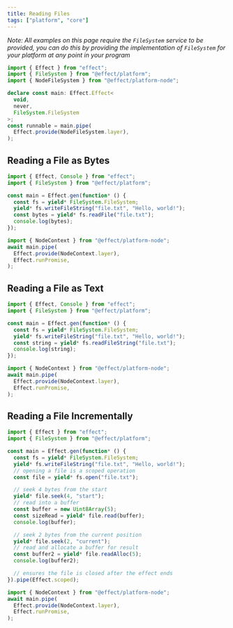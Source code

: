 ```yaml
---
title: Reading Files
tags: ["platform", "core"]
---
```


_Note: All examples on this page require the `FileSystem` service to be provided, you can do this by providing the implementation of `FileSystem` for your platform at any point in your program_

```ts twoslash
import { Effect } from "effect";
import { FileSystem } from "@effect/platform";
import { NodeFileSystem } from "@effect/platform-node";

declare const main: Effect.Effect<
  void,
  never,
  FileSystem.FileSystem
>;
const runnable = main.pipe(
  Effect.provide(NodeFileSystem.layer),
);
```

## Reading a File as Bytes

```ts twoslash withOutput collapse={10-15}
import { Effect, Console } from "effect";
import { FileSystem } from "@effect/platform";

const main = Effect.gen(function* () {
  const fs = yield* FileSystem.FileSystem;
  yield* fs.writeFileString("file.txt", "Hello, world!");
  const bytes = yield* fs.readFile("file.txt");
  console.log(bytes);
});

import { NodeContext } from "@effect/platform-node";
await main.pipe(
  Effect.provide(NodeContext.layer),
  Effect.runPromise,
);
```

## Reading a File as Text

```ts twoslash withOutput collapse={10-15}
import { Effect, Console } from "effect";
import { FileSystem } from "@effect/platform";

const main = Effect.gen(function* () {
  const fs = yield* FileSystem.FileSystem;
  yield* fs.writeFileString("file.txt", "Hello, world!");
  const string = yield* fs.readFileString("file.txt");
  console.log(string);
});

import { NodeContext } from "@effect/platform-node";
await main.pipe(
  Effect.provide(NodeContext.layer),
  Effect.runPromise,
);
```

## Reading a File Incrementally

```ts twoslash withOutput collapse={25-30}
import { Effect } from "effect";
import { FileSystem } from "@effect/platform";

const main = Effect.gen(function* () {
  const fs = yield* FileSystem.FileSystem;
  yield* fs.writeFileString("file.txt", "Hello, world!");
  // opening a file is a scoped operation
  const file = yield* fs.open("file.txt");

  // seek 4 bytes from the start
  yield* file.seek(4, "start");
  // read into a buffer
  const buffer = new Uint8Array(5);
  const sizeRead = yield* file.read(buffer);
  console.log(buffer);

  // seek 2 bytes from the current position
  yield* file.seek(2, "current");
  // read and allocate a buffer for result
  const buffer2 = yield* file.readAlloc(5);
  console.log(buffer2);

  // ensures the file is closed after the effect ends
}).pipe(Effect.scoped);

import { NodeContext } from "@effect/platform-node";
await main.pipe(
  Effect.provide(NodeContext.layer),
  Effect.runPromise,
);
```
